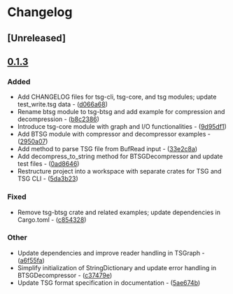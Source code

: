 # Changelog

## [Unreleased]

## [0.1.3](https://github.com/cauliyang/tsg/compare/tsg-v0.1.2...tsg-v0.1.3)

### Added


- Add CHANGELOG files for tsg-cli, tsg-core, and tsg modules; update test_write.tsg data - ([d066a68](https://github.com/cauliyang/tsg/commit/d066a68abd045fc6560ba4a631e898610ec30728))
- Rename btsg module to tsg-btsg and add example for compression and decompression - ([b8c2386](https://github.com/cauliyang/tsg/commit/b8c2386dfba3893ef51ac74ab0efa24d5a6e69f6))
- Introduce tsg-core module with graph and I/O functionalities - ([9d95df1](https://github.com/cauliyang/tsg/commit/9d95df14876841bac9cd53fc1980f0b7b1e43ffa))
- Add BTSG module with compressor and decompressor examples - ([2950a07](https://github.com/cauliyang/tsg/commit/2950a07c06163ef1bab3cd2545ae3e7bcb9c0fe5))
- Add method to parse TSG file from BufRead input - ([33e2c8a](https://github.com/cauliyang/tsg/commit/33e2c8abb415acd90878b9cc30fff2b538c18f8f))
- Add decompress_to_string method for BTSGDecompressor and update test files - ([0ad8646](https://github.com/cauliyang/tsg/commit/0ad86469deb3b1142d6fe02f84e2251b6847103f))
- Restructure project into a workspace with separate crates for TSG and TSG CLI - ([5da3b23](https://github.com/cauliyang/tsg/commit/5da3b23e04bf7289c86e8104a5b6df920ae5f87f))

### Fixed


- Remove tsg-btsg crate and related examples; update dependencies in Cargo.toml - ([c854328](https://github.com/cauliyang/tsg/commit/c854328d3f08b6098b2068f0032ccc5b308518e3))

### Other


- Update dependencies and improve reader handling in TSGraph - ([a6f55fa](https://github.com/cauliyang/tsg/commit/a6f55fa342e35db82d18739b86ffdecbbdc2c97c))
- Simplify initialization of StringDictionary and update error handling in BTSGDecompressor - ([c37479e](https://github.com/cauliyang/tsg/commit/c37479e6f9c1839ad66e65e594880ac80b5557d8))
- Update TSG format specification in documentation - ([5ae674b](https://github.com/cauliyang/tsg/commit/5ae674bfd3ff78d2f854b5a60c15ed4a01dae975))


